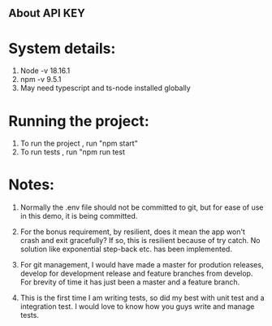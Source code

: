 ## About API KEY

# System details:

1. Node -v 18.16.1
2. npm -v 9.5.1
3. May need typescript and ts-node installed globally

# Running the project:

1. To run the project , run "npm start"
2. To run tests , run "npm run test

# Notes:

1. Normally the .env file should not be committed to git, but for ease of use in this demo, it is being committed.

2. For the bonus requirement, by resilient, does it mean the app won't crash and exit gracefully? If so, this is resilient because of try catch. No solution like exponential step-back etc. has been implemented.

3. For git management, I would have made a master for prodution releases, develop for development release and feature branches from develop. For brevity of time it has just been a master and a feature branch.

4. This is the first time I am writing tests, so did my best with unit test and a integration test. I would love to know how you guys write and manage tests.
